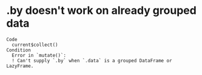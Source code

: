 # .by doesn't work on already grouped data

    Code
      current$collect()
    Condition
      Error in `mutate()`:
      ! Can't supply `.by` when `.data` is a grouped DataFrame or LazyFrame.

